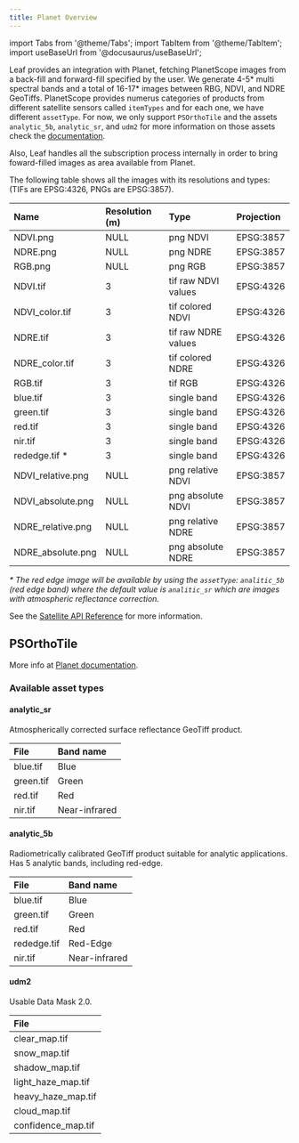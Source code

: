 ```yaml
---
title: Planet Overview
---
```


import Tabs from '@theme/Tabs';
import TabItem from '@theme/TabItem';
import useBaseUrl from '@docusaurus/useBaseUrl';

Leaf provides an integration with Planet, fetching PlanetScope images from a back-fill and forward-fill specified by the user.
We generate 4-5\* multi spectral bands and a total of 16-17\* images between RBG, NDVI, and NDRE GeoTiffs. PlanetScope provides numerus categories of products from different
satellite sensors called `itemTypes` and for each one, we have different `assetType`. For now, we only support `PSOrthoTile` and the assets `analytic_5b`, `analytic_sr`, and `udm2` 
for more information on those assets check the [documentation](https://developers.planet.com/docs/data/psorthotile/#available-asset-types).

Also, Leaf handles all the subscription process internally in order to bring foward-filled images as area available from Planet. 

The following table shows all the images with its resolutions and types:
(TIFs are EPSG:4326, PNGs are EPSG:3857).

| Name           | Resolution (m) | Type               | Projection
|:---------------|:---------------|:-------------------|:------------|
| NDVI.png       | NULL           | png NDVI           | EPSG:3857   |
| NDRE.png       | NULL           | png NDRE           | EPSG:3857   |
| RGB.png        | NULL           | png RGB            | EPSG:3857   |
| NDVI.tif       | 3              | tif raw NDVI values| EPSG:4326   |
| NDVI_color.tif | 3              | tif colored NDVI   | EPSG:4326   |
| NDRE.tif       | 3              | tif raw NDRE values| EPSG:4326   |
| NDRE_color.tif | 3              | tif colored NDRE   | EPSG:4326   |
| RGB.tif        | 3              | tif RGB            | EPSG:4326   |
| blue.tif       | 3              | single band        | EPSG:4326   |
| green.tif      | 3              | single band        | EPSG:4326   |
| red.tif        | 3              | single band        | EPSG:4326   |
| nir.tif        | 3              | single band        | EPSG:4326   |
| rededge.tif *  | 3              | single band        | EPSG:4326   |
| NDVI_relative.png | NULL       | png relative NDVI   | EPSG:3857   |
| NDVI_absolute.png | NULL       | png absolute NDVI   | EPSG:3857   |
| NDRE_relative.png | NULL       | png relative NDRE   | EPSG:3857   |
| NDRE_absolute.png | NULL       | png absolute NDRE   | EPSG:3857   |

_* The red edge image will be available by using the `assetType`: `analitic_5b` (red edge band) where the default value is 
`analitic_sr` which are images with atmospheric reflectance correction._

See the [Satellite API Reference][satellite_endpoints] for more information.

[satellite_endpoints]: satellite_endpoints.md

## PSOrthoTile
More info at [Planet documentation][planet_psorthotile].

### Available asset types
#### analytic_sr
Atmospherically corrected surface reflectance GeoTiff product.

| File           | Band name      |
|:---------------|:---------------|
| blue.tif       | Blue           |
| green.tif      | Green          |
| red.tif        | Red            |
| nir.tif        | Near-infrared  |


#### analytic_5b
Radiometrically calibrated GeoTiff product suitable for analytic applications. Has 5 analytic bands, including red-edge.

| File           | Band name      |
|:---------------|:---------------|
| blue.tif       | Blue           |
| green.tif      | Green          |
| red.tif        | Red            |
| rededge.tif    | Red-Edge       |
| nir.tif        | Near-infrared  |

#### udm2
Usable Data Mask 2.0.

| File               |
|:-------------------|
| clear_map.tif      |
| snow_map.tif       |
| shadow_map.tif     |
| light_haze_map.tif |
| heavy_haze_map.tif |
| cloud_map.tif      |
| confidence_map.tif |

[planet_psorthotile]: https://developers.planet.com/docs/data/psorthotile/